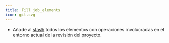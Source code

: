 ```yaml
---
title: Fill job_elements
icon: git.svg
---
```

* Añade al [stash](Conceptos/stash)  todos los elementos con operaciones involucradas en el entorno actual de la revisión del proyecto.